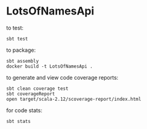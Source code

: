 LotsOfNamesApi
=======

to test:

`sbt test`

to package:

```
sbt assembly
docker build -t LotsOfNamesApi .
```
to generate and view code coverage reports:

```
sbt clean coverage test
sbt coverageReport
open target/scala-2.12/scoverage-report/index.html
```

for code stats:

```
sbt stats
```
